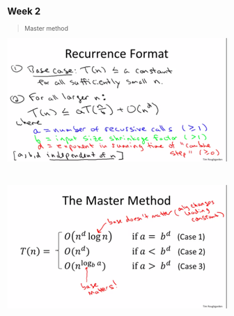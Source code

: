 ## Week 2

> Master method
<img src="img/masted_method.png" alt="Master method" width="700"/>
<br/><br/>
<br/><br/>
<img src="img/master_method_cases.png" alt="Formal statements" width="700"/>
